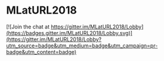 # MLatURL2018

[![Join the chat at https://gitter.im/MLatURL2018/Lobby](https://badges.gitter.im/MLatURL2018/Lobby.svg)](https://gitter.im/MLatURL2018/Lobby?utm_source=badge&utm_medium=badge&utm_campaign=pr-badge&utm_content=badge)
